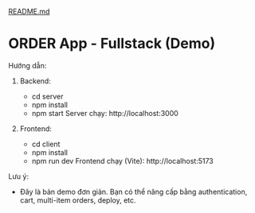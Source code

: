 [README.md](https://github.com/user-attachments/files/22405157/README.md)
# ORDER App - Fullstack (Demo)

Hướng dẫn:

1. Backend:
   - cd server
   - npm install
   - npm start
   Server chạy: http://localhost:3000

2. Frontend:
   - cd client
   - npm install
   - npm run dev
   Frontend chạy (Vite): http://localhost:5173

Lưu ý:
- Đây là bản demo đơn giản. Bạn có thể nâng cấp bằng authentication, cart, multi-item orders, deploy, etc.
